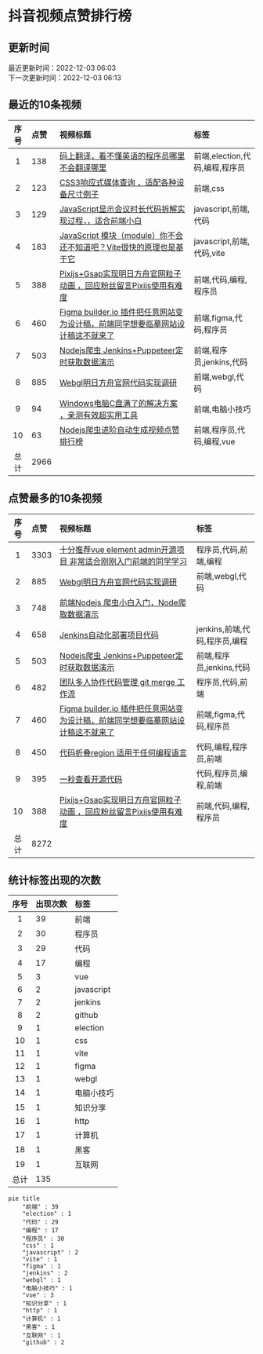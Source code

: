 # 抖音视频点赞排行榜

## 更新时间

最近更新时间：2022-12-03 06:03<br/>下一次更新时间：2022-12-03 06:13

## 最近的10条视频

|序号|点赞|视频标题|标签|
|:--:|:--|:--|:--|
|1|138|[码上翻译，看不懂英语的程序员哪里不会翻译哪里    ](https://douyin.com/video/7172194750777281828)|前端,election,代码,编程,程序员|
|2|123|[CSS3响应式媒体查询 ，适配各种设备尺寸例子 ](https://douyin.com/video/7171846490917195016)|前端,css|
|3|129|[JavaScript显示会议时长代码拆解实现过程，，适合前端小白  ](https://douyin.com/video/7171537579060382990)|javascript,前端,代码|
|4|183|[JavaScript 模块（module）你不会还不知道吧？Vite很快的原理也是基于它    ](https://douyin.com/video/7171175488021384455)|javascript,前端,代码,vite|
|5|388|[Pixijs+Gsap实现明日方舟官网粒子动画 ，回应粉丝留言Pixijs使用有难度    ](https://douyin.com/video/7170813541367221518)|前端,代码,编程,程序员|
|6|460|[Figma builder.io 插件把任意网站变为设计稿，前端同学想要临摹网站设计稿这不就来了    ](https://douyin.com/video/7170354855603621150)|前端,figma,代码,程序员|
|7|503|[Nodejs爬虫 Jenkins+Puppeteer定时获取数据演示    ](https://douyin.com/video/7170040411379993887)|前端,程序员,jenkins,代码|
|8|885|[Webgl明日方舟官网代码实现调研     ](https://douyin.com/video/7169612171553361183)|前端,webgl,代码|
|9|94|[Windows电脑C盘满了的解决方案 ，亲测有效超实用工具   ](https://douyin.com/video/7169207535067581733)|前端,电脑小技巧|
|10|63|[Nodejs爬虫进阶自动生成视频点赞排行榜         ](https://douyin.com/video/7168574795687152927)|前端,程序员,代码,编程,vue|
|总计|2966|||

## 点赞最多的10条视频

|序号|点赞|视频标题|标签|
|:--:|:--|:--|:--|
|1|3303|[十分推荐vue element admin开源项目 非常适合刚刚入门前端的同学学习   ](https://douyin.com/video/7161996754227907873)|程序员,代码,前端,编程|
|2|885|[Webgl明日方舟官网代码实现调研     ](https://douyin.com/video/7169612171553361183)|前端,webgl,代码|
|3|748|[前端Nodejs 爬虫小白入门，Node爬取数据演示](https://douyin.com/video/7167758991055998222)||
|4|658|[Jenkins自动化部署项目代码          ](https://douyin.com/video/7165912754023419172)|jenkins,前端,代码,程序员,编程|
|5|503|[Nodejs爬虫 Jenkins+Puppeteer定时获取数据演示    ](https://douyin.com/video/7170040411379993887)|前端,程序员,jenkins,代码|
|6|482|[团队多人协作代码管理 git merge 工作流     ](https://douyin.com/video/7167047701987708173)|程序员,代码,前端|
|7|460|[Figma builder.io 插件把任意网站变为设计稿，前端同学想要临摹网站设计稿这不就来了    ](https://douyin.com/video/7170354855603621150)|前端,figma,代码,程序员|
|8|450|[代码折叠region 适用于任何编程语言    ](https://douyin.com/video/7160892403325439271)|代码,编程,程序员,前端|
|9|395|[一秒查看开源代码     ](https://douyin.com/video/7161275091140087073)|代码,程序员,编程,前端|
|10|388|[Pixijs+Gsap实现明日方舟官网粒子动画 ，回应粉丝留言Pixijs使用有难度    ](https://douyin.com/video/7170813541367221518)|前端,代码,编程,程序员|
|总计|8272|||

## 统计标签出现的次数

|序号|出现次数|标签|
|:--:|:--|:--|
|1|39|前端|
|2|30|程序员|
|3|29|代码|
|4|17|编程|
|5|3|vue|
|6|2|javascript|
|7|2|jenkins|
|8|2|github|
|9|1|election|
|10|1|css|
|11|1|vite|
|12|1|figma|
|13|1|webgl|
|14|1|电脑小技巧|
|15|1|知识分享|
|16|1|http|
|17|1|计算机|
|18|1|黑客|
|19|1|互联网|
|总计|135||

```Mermaid
pie title 
    "前端" : 39
    "election" : 1
    "代码" : 29
    "编程" : 17
    "程序员" : 30
    "css" : 1
    "javascript" : 2
    "vite" : 1
    "figma" : 1
    "jenkins" : 2
    "webgl" : 1
    "电脑小技巧" : 1
    "vue" : 3
    "知识分享" : 1
    "http" : 1
    "计算机" : 1
    "黑客" : 1
    "互联网" : 1
    "github" : 2
```

